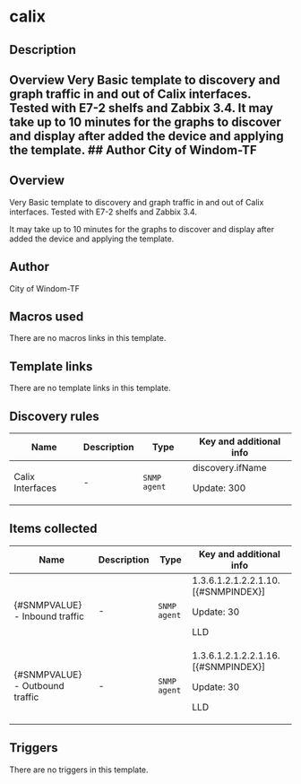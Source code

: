 # calix

## Description

## Overview Very Basic template to discovery and graph traffic in and out of Calix interfaces. Tested with E7-2 shelfs and Zabbix 3.4. It may take up to 10 minutes for the graphs to discover and display after added the device and applying the template. ## Author City of Windom-TF 

## Overview

Very Basic template to discovery and graph traffic in and out of Calix interfaces. Tested with E7-2 shelfs and Zabbix 3.4.


 


It may take up to 10 minutes for the graphs to discover and display after added the device and applying the template.



## Author

City of Windom-TF

## Macros used

There are no macros links in this template.

## Template links

There are no template links in this template.

## Discovery rules

|Name|Description|Type|Key and additional info|
|----|-----------|----|----|
|Calix Interfaces|<p>-</p>|`SNMP agent`|discovery.ifName<p>Update: 300</p>|
## Items collected

|Name|Description|Type|Key and additional info|
|----|-----------|----|----|
|{#SNMPVALUE} - Inbound traffic|<p>-</p>|`SNMP agent`|1.3.6.1.2.1.2.2.1.10.[{#SNMPINDEX}]<p>Update: 30</p><p>LLD</p>|
|{#SNMPVALUE} - Outbound traffic|<p>-</p>|`SNMP agent`|1.3.6.1.2.1.2.2.1.16.[{#SNMPINDEX}]<p>Update: 30</p><p>LLD</p>|
## Triggers

There are no triggers in this template.

